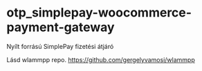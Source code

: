 # otp_simplepay-woocommerce-payment-gateway
Nyílt forrású SimplePay fizetési átjáró

Lásd wlammpp repo. https://github.com/gergelyvamosi/wlammpp
